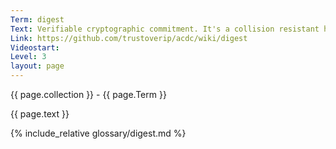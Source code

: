 ```yaml
---
Term: digest
Text: Verifiable cryptographic commitment. It's a collision resistant hash of content
Link: https://github.com/trustoverip/acdc/wiki/digest
Videostart: 
Level: 3
layout: page
---
```


{{ page.collection }} - {{ page.Term }}

   {{ page.text }}

{% include_relative glossary/digest.md %}
